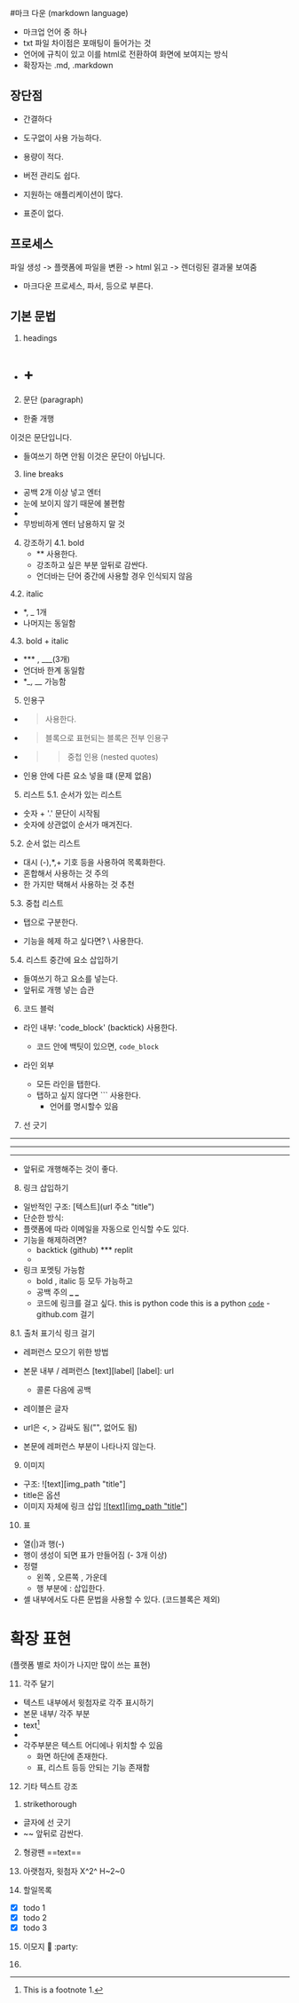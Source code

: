 #마크 다운 (markdown language)
- 마크업 언어 중 하나
- txt 파일 차이점은 포매팅이 들어가는 것
- 언어에 규칙이 있고 이를 html로 전환하여 화면에 보여지는 방식
- 확장자는 .md, .markdown

## 장단점
- 간결하다
- 도구없이 사용 가능하다.
- 용량이 적다.
- 버전 관리도 쉽다.
- 지원하는 애플리케이션이 많다.

- 표준이 없다.

## 프로세스
파일 생성 -> 플랫폼에 파일을 변환 -> html 읽고 -> 렌더링된 결과물 보여줌
- 마크다운 프로세스, 파서, 등으로 부른다.

## 기본 문법
1. headings

  - # +


2. 문단 (paragraph)
  - 한줄 개행

  이것은 문단입니다.

  - 들여쓰기 하면 안됨
    이것은 문단이 아닙니다.

3. line breaks
- 공백 2개 이상 넣고 엔터
- 눈에 보이지 않기 때문에 불편함
- <br>
- 무방비하게 엔터 남용하지 말 것

4. 강조하기
4.1. bold
   - ** 사용한다.
   - 강조하고 싶은 부분 앞뒤로 감싼다.
   - 언더바는 단어 중간에 사용할 경우 인식되지 않음

     
4.2. italic
   - *, _ 1개
   - 나머지는 동일함
     
4.3. bold + italic
  - *** , ___(3개)
  - 언더바 한계 동일함
  - **_, __* 가능함

5. 인용구
- > 사용한다.
- > 블록으로 표현되는 블록은 전부 인용구
- >> 중첩 인용 (nested quotes)
- 인용 안에 다른 요소 넣을 떄 (문제 없음)

5. 리스트
5.1. 순서가 있는 리스트
- 숫자 + '.' 문단이 시작됨
- 숫자에 상관없이 순서가 매겨진다.

5.2. 순서 없는 리스트
  - 대시 (-),*,+ 기호 등을 사용하여 목록화한다.
  - 혼합해서 사용하는 것 주의
  - 한 가지만 택해서 사용하는 것 추천

5.3. 중첩 리스트
- 탭으로 구분한다.

- 기능을 헤제 하고 싶다면? \ 사용한다.

5.4. 리스트 중간에 요소 삽입하기
- 들여쓰기 하고 요소를 넣는다.
- 앞뒤로 개행 넣는 습관

6. 코드 블럭
- 라인 내부: 'code_block' (backtick) 사용한다.
  - 코드 안에 백팃이 있으면, ``code_block``

- 라인 외부
  - 모든 라인을 탭한다.
  - 탭하고 싶지 않다면 ``` 사용한다.
    - 언어를 명시할수 있음

7. 선 긋기
***
---
___

- 앞뒤로 개행해주는 것이 좋다.

8. 링크 삽입하기
- 일반적인 구조: [텍스트](url 주소 "title")
- 단순한 방식: <url>
- 플랫폼에 따라 이메일을 자동으로 인식할 수도 있다.
- 기능을 해제하려면?
  - backtick (github) *** replit
  - 
- 링크 포멧팅 가능함
  - bold , italic 등 모두 가능하고
  - 공백 주의 **_ _**
  - 코드에 링크를 걸고 싶다.
    this is python code
    this is a python [`code`](www.github.com "github")
    -github.com 걸기


8.1. 출처 표기식 링크 걸기
  - 레퍼런스 모으기 위한 방법
  - 본문 내부 / 레퍼런스
  [text][label]
  [label]: url
    - 콜론 다음에 공백
  - 레이블은 글자

  - url은 <, > 감싸도 됨("", 없어도 됨)
  - 본문에 레퍼런스 부분이 나타나지 않는다.


9. 이미지
  - 구조: ![text][img_path "title"]
  - title은 옵션
  - 이미지 자체에 링크 삽입
    [![text][img_path "title"]](url)

10. 표
  - 열(|)과 행(-)
  - 행이 생성이 되면 표가 만들어짐 (- 3개 이상)
  - 정렬
    - 왼쪽 , 오른쪽 , 가운데
    - 행 부분에 : 삽입한다.
  - 셸 내부에서도 다른 문법을 사용할 수 있다. (코드블록은 제외)

# 확장 표현
(플랫폼 별로 차이가 나지만 많이 쓰는 표현)

11. 각주 달기
- 텍스트 내부에서 윗첨자로 각주 표시하기
- 본문 내부/ 각주 부분
- text[^1]
- [^1]: This is a footnote 1.
- 각주부분은 텍스트 어디에나 위치할 수 있음
  - 화면 하단에 존재한다.
  - 표, 리스트 등등 안되는 기능 존재함

12. 기타 텍스트 강조
1) strikethorough
  - 글자에 선 긋기
  - ~~ 앞뒤로 감싼다.

2) 형광팬
  ==text==

13. 아랫첨자, 윗첨자
X^2^
H~2~0

14. 할일목록

  - [x] todo 1
  - [x] todo 2
  - [x] todo 3

15. 이모지
:100:
:party:

17. 